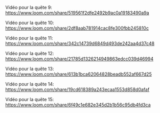 Vidéo pour la quête 9: https://www.loom.com/share/519561f2dfe2492b9ac0a19183490a9a

Vidéo pour la quête 10: https://www.loom.com/share/2df8aab781914cac8fe300fbb245810c

Vidéo pour la quête 11: https://www.loom.com/share/342c14739d6849d493de242aa4d37c48

Vidéo pour la quête 12: https://www.loom.com/share/21785d1326214949863edcc039d46994

Vidéo pour la quête 13: https://www.loom.com/share/613b1bca62064828beadb552af667d25

Vidéo pour la quête 14: https://www.loom.com/share/19cd618389a243ecaa1553d858d0afaf

Vidéo pour la quête 15: https://www.loom.com/share/6f49c1e682e345d2b1b56c95db4fd3ca
